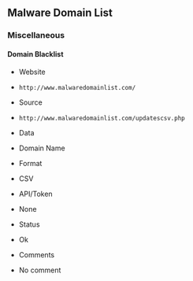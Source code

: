 ## Malware Domain List

### Miscellaneous

#### Domain Blacklist
>
* Website
 - `http://www.malwaredomainlist.com/`
* Source
 - `http://www.malwaredomainlist.com/updatescsv.php`
* Data
 - Domain Name
* Format
 - CSV
* API/Token
 - None
* Status
 - Ok
* Comments
 - No comment
